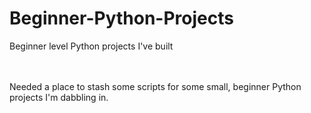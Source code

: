 # Beginner-Python-Projects
Beginner level Python projects I've built

<br>
<br>
Needed a place to stash some scripts for some small, beginner Python projects I'm dabbling in. 
